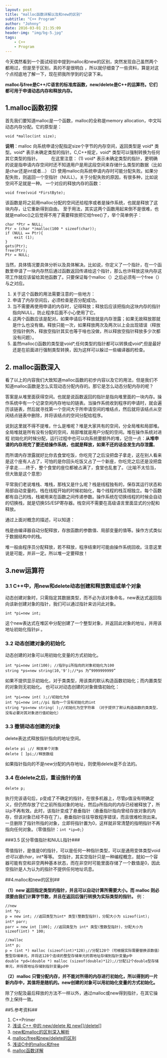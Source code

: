 ```yaml
---
layout: post
title: "malloc函数详解以及和new的区别"
subtitle: "C++ Program"
author: "Johnny"
date: 2016-03-01 21:35:09
header-img: "img/bg-5.jpg"
tags: 
    - C++
    - Program
---
```



今天偶然看到一个面试经验中提到malloc和new的区别，突然发现自己虽然两个都用过，但是至于区别，真的不是很明白 ，所以就仔细查了一些资料，算是对这个点彻底地了解一下，现在把我所学到的记录下来。

**malloc与free是C++/C语言的标准库函数，new/delete是C++的运算符。它们都可用于申请动态内存和释放内存。**

## 1.malloc函数初探  ##

首先我们要知道malloc是一个函数，malloc的全称是memory allocation，中文叫动态内存分配。它的原型是：
    
    void *malloc(int size);

**说明**：malloc 向系统申请分配指定size个字节的内存空间，返回类型是 void* 类型。void* 表示未确定类型的指针。C,C++规定，void* 类型可以强制转换为任何其它类型的指针。 　　
在这里注意：
(1) void* 表示未确定类型的指针，更明确的说是指申请内存空间时还不知道用户是用这段空间来存储什么类型的数据（比如是char还是int或者...）
(2) 使用malloc向系统申请内存时可能分配失败。如果分配失败，则返回一个空指针（NULL）。关于分配失败的原因，有很多种，比如说空间不足就是一种。
一个对应的释放内存的函数：


    void free(void *FirstByte);


 该函数是将之前用malloc分配的空间还给程序或者是操作系统，也就是释放了这块内存，让它重新得到自由。
 至于用法，其实这两个函数用起来倒不是很难，也就是malloc()之后觉得不用了需要释放把它给free()了，举个简单例子：
 


    char *Ptr = NULL; 
    Ptr = (char *)malloc(100 * sizeof(char)); 
    if (NULL == Ptr){ 
    	exit (1); 
    } 
    gets(Ptr);  
    free(Ptr); 
    Ptr = NULL; 

当然，具体情况要具体分析以及具体解决。比如说，你定义了一个指针，在一个函数里申请了一块内存然后通过函数返回传递给这个指针，那么也许释放这块内存这项工作就应该留给其他函数了。只要保证每个malloc（）之后必须有一个free（）与之对应。

1. 关于这个函数的用法需要注意的一些地方：
1. 申请了内存空间后，必须检查是否分配成功。
1. 当不需要再使用申请的内存时，记得释放；释放后应该把指向这块内存的指针指向NULL，防止程序后面不小心使用了它。
1. 这两个函数应该是配对。如果申请后不释放就是内存泄露；如果无故释放那就是什么也没有做。释放只能一次，如果释放两次及两次以上会出现错误（释放空指针例外，释放空指针其实也等于啥也没做，所以释放空指针释放多少次都没有问题）。
1. 虽然malloc()函数的类型是void*,任何类型的指针都可以转换成void*,但是最好还是在前面进行强制类型转换，因为这样可以躲过一些编译器的检查。

## 2. malloc函数深入 ##

看了以上的内容我们大致知道malloc函数的初步内容以及它的用法，但是我们不知道malloc函数是怎么实现动态分配内存的。那它是怎么动态分配内存的呢？

答案是从堆里面获得空间。也就是说函数返回的指针是指向堆里面的一块内存。操作系统中有一个记录空闲内存地址的链表。当操作系统收到程序的申请时，就会遍历该链表，然后就寻找第一个空间大于所申请空间的堆结点，然后就将该结点从空闲结点链表中删除，并将该结点的空间分配给程序。

说到这里就不得不提堆，什么是堆呢？堆是大家共有的空间，分全局堆和局部堆。全局堆就是所有没有分配的空间，局部堆就是用户分配的空间。堆在操作系统对进程 初始化的时候分配，运行过程中也可以向系统要额外的堆，记住一点：**从堆申请的内存用完了要还给操作系统，也就是释放，如果不还的话会发生内存泄露**。

而所谓内存泄露就好比你去食堂吃饭，你吃完了之后没把盘子拿走，这在别人看来是这个座有人占了，可怕的是你回头吃饭又占了一个新座，你吃完之后还是没把盘子拿走……终于，整个食堂的座位都被占满了，食堂也乱套了。（比喻不太恰当，但大致是这个意思）

平常我们老说堆栈、堆栈，那栈又是什么呢？栈是线程独有的，保存其运行状态和局部自动变量的。栈在线程开始的时候初始化，每个线程的栈互相独立。每个函数都有自己的栈，栈被用来在函数之间传递参数。操作系统在切换线程的时候会自动的切换栈，就是切换SS/ESP寄存器。栈空间不需要在高级语言里面显式的分配和释放。

通过上面对概念的描述，可以知道：

栈是由编译器自动分配释放，存放函数的参数值、局部变量的值等。操作方式类似于数据结构中的栈。

  堆一般由程序员分配释放，若不释放，程序结束时可能由操作系统回收。注意这里说是可能，并非一定。所以堆一定要释放！

## 3.new运算符 ##

###  3.1 C++中，用new和delete动态创建和释放数组或单个对象  ###
动态创建对象时，只需指定其数据类型，而不必为该对象命名，new表达式返回指向该新创建对象的指针，我们可以通过指针来访问此对象。

    
    int *pi=new int;


这个new表达式在堆区中分配创建了一个整型对象，并返回此对象的地址，并用该地址初始化指针pi 。

###  3.2 动态创建对象的初始化 ###

动态创建的对象可以用初始化变量的方式初始化。


    int *pi=new int(100); //指针pi所指向的对象初始化为100
    string *ps=new string(10,'9');//*ps 为“9999999999”


如果不提供显示初始化，对于类类型，用该类的默认构造函数初始化；而内置类型的对象则无初始化。
也可以对动态创建的对象做值初始化：


    int *pi=new int( );//初始化为0
    int *pi=new int;//pi 指向一个没有初始化的int
    string *ps=new string( );//初始化为空字符串 （对于提供了默认构造函数的类类型，没有必要对其对象进行值初始化）

### 3.3 撤销动态创建的对象 ###
delete表达式释放指针指向的地址空间。


    delete pi ;// 释放单个对象
    delete [ ]pi;//释放数组


如果指针指向的不是new分配的内存地址，则使用delete是不合法的。

### 3.4 在delete之后，重设指针的值 ###


`delete p;` 


执行完该语句后，p变成了不确定的指针，在很多机器上，尽管p值没有明确定义，但仍然存放了它之前所指对象的地址，然后p所指向的内存已经被释放了，所以p不再有效。此时，该指针变成了悬垂指针（悬垂指针指向曾经存放对象的内存，但该对象已经不存在了）。悬垂指针往往导致程序错误，而且很难检测出来。
一旦删除了指针所指的对象，立即将指针置为0，这样就非常清楚的指明指针不再指向任何对象。（零值指针：`int *ip=0;`）

###3.5 区分零值指针和NULL指针###

零值指针，是值是0的指针，可以是任何一种指针类型，可以是通用变体类型void*也可以是char*，int*等等。
空指针，其实空指针只是一种编程概念，就如一个容器可能有空和非空两种基本状态，而在非空时可能里面存储了一个数值是0，因此空指针是人为认为的指针不提供任何地址讯息。

##4.malloc和new的区别##

**（1）new 返回指定类型的指针，并且可以自动计算所需要大小。而 malloc 则必须要由我们计算字节数，并且在返回后强行转换为实际类型的指针。**
例：


    //new
    int *p; 　　
    p = new int; //返回类型为int* 类型(整数型指针)，分配大小为 sizeof(int); 
    int* parr; 　　
    parr = new int [100]; //返回类型为 int* 类型(整数型指针)，分配大小为sizeof(int) * 100;
    
    //malloc
    int* p; 　　
    p = (int *) malloc (sizeof(int)*128);//分配128个（可根据实际需要替换该数值）整型存储单元，并将这128个连续的整型存储单元的首地址存储到指针变量p中  
    double *pd=(double *) malloc (sizeof(double)*12);//分配12个double型存储单元，并将首地址存储到指针变量pd中

**（2）malloc 只管分配内存，并不能对所得的内存进行初始化，所以得到的一片新内存中，其值将是随机的。new创建的对象可以用初始化变量的方式初始化。**

除了分配及最后释放的方法不一样以外，通过malloc或new得到指针，在其它操作上保持一致。

##5.参考资料##

1. C++Primer
1. [浅谈 C++ 中的 new/delete 和 new[]/delete[]](http://blog.csdn.net/hazir/article/details/21413833)
1. [new和malloc的区别深入解析](http://www.jb51.net/article/41258.htm)
1. [malloc/free和new/delete的区别](http://blog.csdn.net/chance_wang/article/details/1609081)
1. [浅谈C中的malloc和free](http://old.bccn.net/Article/kfyy/cyy/jszl/200608/4238_2.html)
1. [malloc函数详解](http://blog.csdn.net/xw13106209/article/details/4962479)